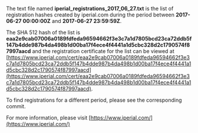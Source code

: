 The text file named **iperial_registrations_2017_06_27.txt** is the list of registration hashes created by iperial.com during the period between **2017-06-27 00:00:00Z** and **2017-06-27 23:59:59Z**.

The SHA 512 hash of the list is **eaa2e9cab07006a0189fdfeda96594662f3e3c7a1d7805bcd23ca72ddb5f147b4dde987b4da498b1d00ba17f4ece4f4441a1d5cbc328d2c1790574f87997aacd** and the registration certificate for the list can be viewed at [https://www.iperial.com/cert/eaa2e9cab07006a0189fdfeda96594662f3e3c7a1d7805bcd23ca72ddb5f147b4dde987b4da498b1d00ba17f4ece4f4441a1d5cbc328d2c1790574f87997aacd](https://www.iperial.com/cert/eaa2e9cab07006a0189fdfeda96594662f3e3c7a1d7805bcd23ca72ddb5f147b4dde987b4da498b1d00ba17f4ece4f4441a1d5cbc328d2c1790574f87997aacd).

To find registrations for a different period, please see the corresponding commit.

For more information, please visit [https://www.iperial.com/](https://www.iperial.com/)

